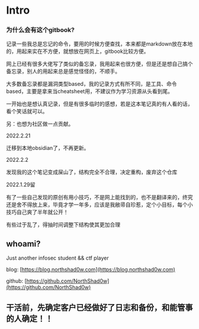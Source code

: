 # Intro

### 为什么会有这个gitbook?

记录一些我总是忘记的命令，要用的时候方便查找，本来都是markdown放在本地的，用起来实在不方便，就想放在网页上，gitbook比较方便。

网上已经有很多大佬写了类似的备忘录，我用起来也很方便，但是还是想自己搞个备忘录，别人的用起来总是感觉怪怪的，不顺手。

大多数备忘录都是漏洞类型based，我的记录方式有所不同，是工具、命令based，主要是拿来当cheatsheet用，不建议作为学习资源从头看到尾。

一开始也是想认真记录，但是有很多临时的感想，若是这本笔记真的有人看的话，看个笑话就可以。

另：也想为社区做一点贡献。

2022.2.21

迁移到本地obsidian了，不再更新。

2022.2.2

发现我的这个笔记变成屎山了，结构完全不合理，决定重构，废弃这个仓库

2022.1.29留

有了一些自己发现的原创有用小技巧，不是网上能找到的，也不是翻译来的，终究还是舍不得放上来，毕竟才学一年多，应该是我敝帚自珍惹，定个小目标，每个小技巧自己爽了半年就公开！

有些过于乱了，得抽时间调整下结构使其更加合理

## whoami?

Just another infosec student && ctf player

blog: [https://blog.northshad0w.com](https://blog.northshad0w.com)

github: [https://github.com/NorthShad0w](https://github.com/NorthShad0w)

## 干活前，先确定客户已经做好了日志和备份，和能管事的人确定！！
